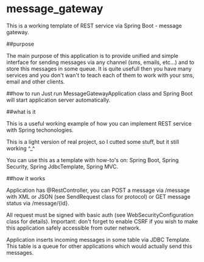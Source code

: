 # message_gateway
This is a working template of REST service via Spring Boot - message gateway.

##purpose

The main purpose of this application is to provide unified and simple interface for sending messages via any channel (sms, emails, etc...) and to store this messages in some queue. It is quite usefull then you have many services and you don't wan't to teach each of them to work with your sms, email and other clients.

##how to run
Just run MessageGatewayApplication class and Spring Boot will start application server automatically. 

##what is it

This is a useful working example of how you can implement REST service with Spring techonologies. 

This is a light version of real project, so I cutted some stuff, but it still working ^_^ 

You can use this as a template with how-to's on: Spring Boot, Spring Security, Spring JdbcTemplate, Spring MVC.

##how it works 

Application has @RestController, you can POST a message via /message with XML or JSON (see SendRequest class for protocol) or GET message status via /message/{id}. 

All request must be signed with basic auth (see WebSecurityConfiguration class for details). Important: don't forget to enable CSRF if you wish to make this application safely accessible from outer network.

Application inserts incoming messages in some table via JDBC Template. This table is a queue for other applications which would actually send this messages. 


